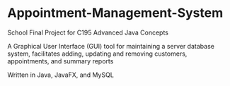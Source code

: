 # Appointment-Management-System
School Final Project for C195 Advanced Java Concepts

A Graphical User Interface (GUI) tool for maintaining a server database system, facilitates adding, updating and removing customers, appointments, and summary reports

Written in Java, JavaFX, and MySQL

